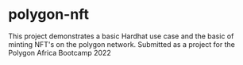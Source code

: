 # polygon-nft

This project demonstrates a basic Hardhat use case and the basic of minting NFT's on the polygon network.
Submitted as a project for the Polygon Africa Bootcamp 2022

```
